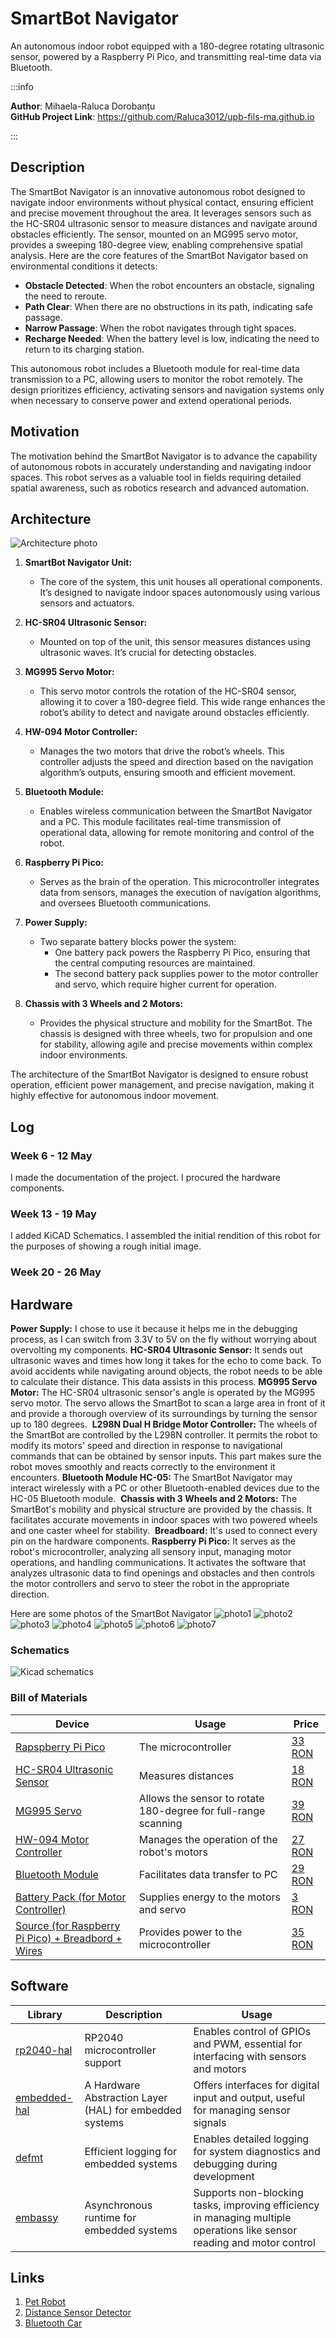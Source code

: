 # SmartBot Navigator
An autonomous indoor robot equipped with a 180-degree rotating ultrasonic sensor, powered by a Raspberry Pi Pico, and transmitting real-time data via Bluetooth.


:::info 

**Author**: Mihaela-Raluca Dorobanțu \
**GitHub Project Link**: https://github.com/Raluca3012/upb-fils-ma.github.io

:::

## Description

The SmartBot Navigator is an innovative autonomous robot designed to navigate indoor environments without physical contact, ensuring efficient and precise movement throughout the area. It leverages sensors such as the HC-SR04 ultrasonic sensor to measure distances and navigate around obstacles efficiently. The sensor, mounted on an MG995 servo motor, provides a sweeping 180-degree view, enabling comprehensive spatial analysis. Here are the core features of the SmartBot Navigator based on environmental conditions it detects:

- **Obstacle Detected**: When the robot encounters an obstacle, signaling the need to reroute.
- **Path Clear**: When there are no obstructions in its path, indicating safe passage.
- **Narrow Passage**: When the robot navigates through tight spaces.
- **Recharge Needed**: When the battery level is low, indicating the need to return to its charging station.

This autonomous robot includes a Bluetooth module for real-time data transmission to a PC, allowing users to monitor the robot remotely. The design prioritizes efficiency, activating sensors and navigation systems only when necessary to conserve power and extend operational periods.

## Motivation

The motivation behind the SmartBot Navigator is to advance the capability of autonomous robots in accurately understanding and navigating indoor spaces. This robot serves as a valuable tool in fields requiring detailed spatial awareness, such as robotics research and advanced automation.


## Architecture 

![Architecture photo](./architecture.png)

1. **SmartBot Navigator Unit:**
   - The core of the system, this unit houses all operational components. It’s designed to navigate indoor spaces autonomously using various sensors and actuators.

2. **HC-SR04 Ultrasonic Sensor:**
   - Mounted on top of the unit, this sensor measures distances using ultrasonic waves. It’s crucial for detecting obstacles.

3. **MG995 Servo Motor:**
   - This servo motor controls the rotation of the HC-SR04 sensor, allowing it to cover a 180-degree field. This wide range enhances the robot’s ability to detect and navigate around obstacles efficiently.

4. **HW-094 Motor Controller:**
   - Manages the two motors that drive the robot’s wheels. This controller adjusts the speed and direction based on the navigation algorithm’s outputs, ensuring smooth and efficient movement.

5. **Bluetooth Module:**
   - Enables wireless communication between the SmartBot Navigator and a PC. This module facilitates real-time transmission of operational data, allowing for remote monitoring and control of the robot.

6. **Raspberry Pi Pico:**
   - Serves as the brain of the operation. This microcontroller integrates data from sensors, manages the execution of navigation algorithms, and oversees Bluetooth communications.

7. **Power Supply:**
   - Two separate battery blocks power the system:
     - One battery pack powers the Raspberry Pi Pico, ensuring that the central computing resources are maintained.
     - The second battery pack supplies power to the motor controller and servo, which require higher current for operation.

8. **Chassis with 3 Wheels and 2 Motors:**
   - Provides the physical structure and mobility for the SmartBot. The chassis is designed with three wheels, two for propulsion and one for stability, allowing agile and precise movements within complex indoor environments.

The architecture of the SmartBot Navigator is designed to ensure robust operation, efficient power management, and precise navigation, making it highly effective for autonomous indoor movement.

## Log

<!-- write every week your progress here -->

### Week 6 - 12 May

I made the documentation of the project.
I procured the hardware components.

### Week 13 - 19 May

I added KiCAD Schematics.
I assembled the initial rendition of this robot for the purposes of showing a rough initial image.

### Week 20 - 26 May

## Hardware

**Power Supply:** I chose to use it because it helps me in the debugging process, as I can switch from 3.3V to 5V on the fly without worrying about overvolting my components.
**HC-SR04 Ultrasonic Sensor:** It sends out ultrasonic waves and times how long it takes for the echo to come back. To avoid accidents while navigating around objects, the robot needs to be able to calculate their distance. This data assists in this process.
**MG995 Servo Motor:** The HC-SR04 ultrasonic sensor's angle is operated by the MG995 servo motor. The servo allows the SmartBot to scan a large area in front of it and provide a thorough overview of its surroundings by turning the sensor up to 180 degrees. 
**L298N Dual H Bridge Motor Controller:** The wheels of the SmartBot are controlled by the L298N controller. It permits the robot to modify its motors' speed and direction in response to navigational commands that can be obtained by sensor inputs. This part makes sure the robot moves smoothly and reacts correctly to the environment it encounters.
**Bluetooth Module HC-05:** The SmartBot Navigator may interact wirelessly with a PC or other Bluetooth-enabled devices due to the HC-05 Bluetooth module. 
**Chassis with 3 Wheels and 2 Motors:** The SmartBot's mobility and physical structure are provided by the chassis. It facilitates accurate movements in indoor spaces with two powered wheels and one caster wheel for stability. 
**Breadboard:** It's used to connect every pin on the hardware components.
**Raspberry Pi Pico:** It serves as the robot's microcontroller, analyzing all sensory input, managing motor operations, and handling communications. It activates the software that analyzes ultrasonic data to find openings and obstacles and then controls the motor controllers and servo to steer the robot in the appropriate direction.

Here are some photos of the SmartBot Navigator
![photo1](./1.jpeg)
![photo2](./2.jpeg)
![photo3](./3.jpeg)
![photo4](./4.jpeg)
![photo5](./5.jpeg)
![photo6](./6.jpeg)
![photo7](./7.jpeg)

### Schematics

![Kicad schematics](./SmartBot-Navigator_schematics.jpeg)


### Bill of Materials

<!-- Fill out this table with all the hardware components that you might need.

The format is 
```
| [Device](link://to/device) | This is used ... | [price](link://to/store) |

```

-->

| Device | Usage | Price |
|--------|--------|-------|
| [Rapspberry Pi Pico](https://www.raspberrypi.com/documentation/microcontrollers/raspberry-pi-pico.html) | The microcontroller | [33 RON](https://www.emag.ro/microcontroller-raspberry-pi-rp2040-pico/pd/DKQQWNMBM/) |
| [HC-SR04 Ultrasonic Sensor](https://cdn.sparkfun.com/datasheets/Sensors/Proximity/HCSR04.pdf) | Measures distances | [18 RON](https://www.emag.ro/senzor-ultrasonic-hc-sr04-cl09/pd/DS0C5JBBM/) |
| [MG995 Servo](https://components101.com/motors/mg995-servo-motor) | Allows the sensor to rotate 180-degree for full-range scanning | [39 RON](https://www.emag.ro/motor-servo-mg995-11kg-180grade-cl845/pd/DZSHBRBBM/) |
| [HW-094 Motor Controller](https://www.gotronic.fr/pj2-35233-eng-1776.pdf) | Manages the operation of the robot's motors	| [27 RON](https://www.emag.ro/modul-l298n-cu-punte-h-dubla-cl26/pd/D2ZZ5JBBM/)|
| [Bluetooth Module](https://components101.com/wireless/hc-05-bluetooth-module) | Facilitates data transfer to PC | [29 RON](https://www.emag.ro/modul-bluetooth-hc-05-cl263/pd/D0966JBBM/?utm_campaign=share_product&utm_source=mobile_dynamic_share&utm_medium=android) |
| [Battery Pack (for Motor Controller)](https://) | Supplies energy to the motors and servo | [3 RON](https://www.emag.ro/suport-cu-fire-pentru-baterii-9v-oky0252-1/pd/D6R726MBM/) |
| [Source (for Raspberry Pi Pico) + Breadbord + Wires](https://) | Provides power to the microcontroller  | [35 RON](https://www.emag.ro/kit-breadboard-830-gauri-65-fire-modul-tensiune-alimentare-mb102-tri273/pd/DY1YP6BBM/) |



## Software

| Library | Description | Usage |
|---------|-------------|-------|
| [rp2040-hal](https://github.com/rp-rs/rp-hal) | RP2040 microcontroller support | Enables control of GPIOs and PWM, essential for interfacing with sensors and motors |
| [embedded-hal](https://github.com/rust-embedded/embedded-hal) | A Hardware Abstraction Layer (HAL) for embedded systems | Offers interfaces for digital input and output, useful for managing sensor signals |
| [defmt](https://github.com/knurling-rs/defmt) | Efficient logging for embedded systems | Enables detailed logging for system diagnostics and debugging during development |
| [embassy](https://github.com/embassy-rs/embassy) | Asynchronous runtime for embedded systems | Supports non-blocking tasks, improving efficiency in managing multiple operations like sensor reading and motor control |
## Links

<!-- Add a few links that inspired you and that you think you will use for your project -->

1. [Pet Robot](https://www.instructables.com/Build-Your-Own-Desktop-Pet-Robot-With-Arduino/)
2. [Distance Sensor Detector](https://ocw.cs.pub.ro/courses/pm/prj2023/abirlica/bogdan-toma)
3. [Bluetooth Car](https://ocw.cs.pub.ro/courses/pm/prj2014/amusat/bluetooth-car)